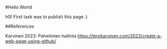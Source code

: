 #Hello World

h0) First task was to publish this page :)

##References

Karvinen 2023: Palvelinten hallinta https://terokarvinen.com/2023/create-a-web-page-using-github/
